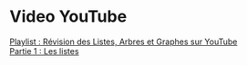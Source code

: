 # Video YouTube
[Playlist : Révision des Listes, Arbres et Graphes sur YouTube](https://www.youtube.com/playlist?list=PLMtXPbuL6IAz7XOam3qLBT7moBgV7gNKF) \
[Partie 1 : Les listes](https://youtu.be/nWk-wUSUmQ4)

